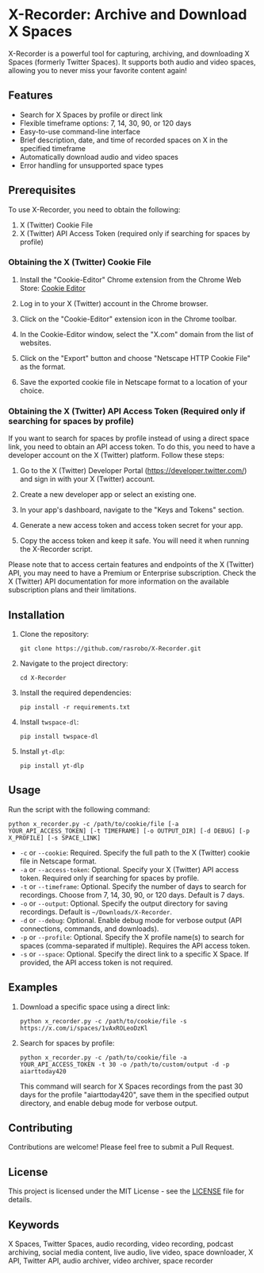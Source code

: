 # X-Recorder: Archive and Download X Spaces

X-Recorder is a powerful tool for capturing, archiving, and downloading X Spaces (formerly Twitter Spaces). It supports both audio and video spaces, allowing you to never miss your favorite content again!

## Features

- Search for X Spaces by profile or direct link
- Flexible timeframe options: 7, 14, 30, 90, or 120 days
- Easy-to-use command-line interface
- Brief description, date, and time of recorded spaces on X in the specified timeframe
- Automatically download audio and video spaces
- Error handling for unsupported space types

## Prerequisites

To use X-Recorder, you need to obtain the following:

1. X (Twitter) Cookie File
2. X (Twitter) API Access Token (required only if searching for spaces by profile)

### Obtaining the X (Twitter) Cookie File

1. Install the "Cookie-Editor" Chrome extension from the Chrome Web Store: [Cookie Editor](https://chrome.google.com/webstore/detail/cookie-editor/hlkenndednhfkekhgcdicdfddnkalmdm)

2. Log in to your X (Twitter) account in the Chrome browser.

3. Click on the "Cookie-Editor" extension icon in the Chrome toolbar.

4. In the Cookie-Editor window, select the "X.com" domain from the list of websites.

5. Click on the "Export" button and choose "Netscape HTTP Cookie File" as the format.

6. Save the exported cookie file in Netscape format to a location of your choice.

### Obtaining the X (Twitter) API Access Token (Required only if searching for spaces by profile)

If you want to search for spaces by profile instead of using a direct space link, you need to obtain an API access token. To do this, you need to have a developer account on the X (Twitter) platform. Follow these steps:

1. Go to the X (Twitter) Developer Portal (https://developer.twitter.com/) and sign in with your X (Twitter) account.

2. Create a new developer app or select an existing one.

3. In your app's dashboard, navigate to the "Keys and Tokens" section.

4. Generate a new access token and access token secret for your app.

5. Copy the access token and keep it safe. You will need it when running the X-Recorder script.

Please note that to access certain features and endpoints of the X (Twitter) API, you may need to have a Premium or Enterprise subscription. Check the X (Twitter) API documentation for more information on the available subscription plans and their limitations.

## Installation

1. Clone the repository:
   ```
   git clone https://github.com/rasrobo/X-Recorder.git
   ```
2. Navigate to the project directory:
   ```
   cd X-Recorder
   ```
3. Install the required dependencies:
   ```
   pip install -r requirements.txt
   ```
4. Install `twspace-dl`:
   ```
   pip install twspace-dl
   ```
5. Install `yt-dlp`:
   ```
   pip install yt-dlp
   ```

## Usage

Run the script with the following command:

```
python x_recorder.py -c /path/to/cookie/file [-a YOUR_API_ACCESS_TOKEN] [-t TIMEFRAME] [-o OUTPUT_DIR] [-d DEBUG] [-p X_PROFILE] [-s SPACE_LINK]
```

- `-c` or `--cookie`: Required. Specify the full path to the X (Twitter) cookie file in Netscape format.
- `-a` or `--access-token`: Optional. Specify your X (Twitter) API access token. Required only if searching for spaces by profile.
- `-t` or `--timeframe`: Optional. Specify the number of days to search for recordings. Choose from 7, 14, 30, 90, or 120 days. Default is 7 days.
- `-o` or `--output`: Optional. Specify the output directory for saving recordings. Default is `~/Downloads/X-Recorder`.
- `-d` or `--debug`: Optional. Enable debug mode for verbose output (API connections, commands, and downloads).
- `-p` or `--profile`: Optional. Specify the X profile name(s) to search for spaces (comma-separated if multiple). Requires the API access token.
- `-s` or `--space`: Optional. Specify the direct link to a specific X Space. If provided, the API access token is not required.

## Examples

1. Download a specific space using a direct link:
   ```
   python x_recorder.py -c /path/to/cookie/file -s https://x.com/i/spaces/1vAxROLeoDzKl
   ```

2. Search for spaces by profile:
   ```
   python x_recorder.py -c /path/to/cookie/file -a YOUR_API_ACCESS_TOKEN -t 30 -o /path/to/custom/output -d -p aiarttoday420
   ```

   This command will search for X Spaces recordings from the past 30 days for the profile "aiarttoday420", save them in the specified output directory, and enable debug mode for verbose output.

## Contributing

Contributions are welcome! Please feel free to submit a Pull Request.

## License

This project is licensed under the MIT License - see the [LICENSE](LICENSE) file for details.

## Keywords

X Spaces, Twitter Spaces, audio recording, video recording, podcast archiving, social media content, live audio, live video, space downloader, X API, Twitter API, audio archiver, video archiver, space recorder
